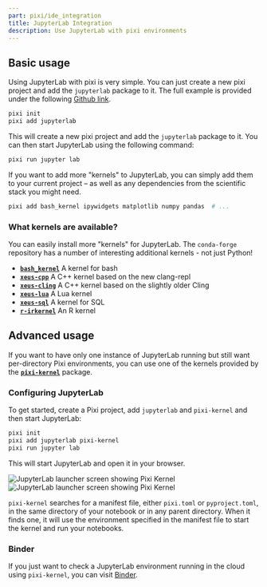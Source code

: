 ```yaml
---
part: pixi/ide_integration
title: JupyterLab Integration
description: Use JupyterLab with pixi environments
---
```


## Basic usage

Using JupyterLab with pixi is very simple.
You can just create a new pixi project and add the `jupyterlab` package to it.
The full example is provided under the following [Github link](https://github.com/prefix-dev/pixi/tree/main/examples/jupyterlab).

```bash
pixi init
pixi add jupyterlab
```

This will create a new pixi project and add the `jupyterlab` package to it. You can then start JupyterLab using the
following command:

```bash
pixi run jupyter lab
```

If you want to add more "kernels" to JupyterLab, you can simply add them to your current project – as well as any dependencies from the scientific stack you might need.

```bash
pixi add bash_kernel ipywidgets matplotlib numpy pandas  # ...
```

### What kernels are available?

You can easily install more "kernels" for JupyterLab. The `conda-forge` repository has a number of interesting additional kernels - not just Python!

- [**`bash_kernel`**](https://prefix.dev/channels/conda-forge/packages/bash_kernel) A kernel for bash
- [**`xeus-cpp`**](https://prefix.dev/channels/conda-forge/packages/xeus-cpp) A C++ kernel based on the new clang-repl
- [**`xeus-cling`**](https://prefix.dev/channels/conda-forge/packages/xeus-cling) A C++ kernel based on the slightly older Cling
- [**`xeus-lua`**](https://prefix.dev/channels/conda-forge/packages/xeus-lua) A Lua kernel
- [**`xeus-sql`**](https://prefix.dev/channels/conda-forge/packages/xeus-sql) A kernel for SQL
- [**`r-irkernel`**](https://prefix.dev/channels/conda-forge/packages/r-irkernel) An R kernel

## Advanced usage

<!--
Modifications to the following section are related to the README.md in https://github.com/renan-r-santos/pixi-kernel and
https://github.com/renan-r-santos/pixi-kernel-binder, please keep these two in sync by making a PR in both
-->

If you want to have only one instance of JupyterLab running but still want per-directory Pixi environments, you can use
one of the kernels provided by the [**`pixi-kernel`**](https://prefix.dev/channels/conda-forge/packages/pixi-kernel)
package.

### Configuring JupyterLab

To get started, create a Pixi project, add `jupyterlab` and `pixi-kernel` and then start JupyterLab:

```bash
pixi init
pixi add jupyterlab pixi-kernel
pixi run jupyter lab
```

This will start JupyterLab and open it in your browser.

![JupyterLab launcher screen showing Pixi
Kernel](https://raw.githubusercontent.com/renan-r-santos/pixi-kernel/main/assets/launch-light.png#only-light)
![JupyterLab launcher screen showing Pixi
Kernel](https://raw.githubusercontent.com/renan-r-santos/pixi-kernel/main/assets/launch-dark.png#only-dark)

`pixi-kernel` searches for a manifest file, either `pixi.toml` or `pyproject.toml`, in the same directory of your
notebook or in any parent directory. When it finds one, it will use the environment specified in the manifest file to
start the kernel and run your notebooks.

### Binder

If you just want to check a JupyterLab environment running in the cloud using `pixi-kernel`, you can visit
[Binder](https://mybinder.org/v2/gh/renan-r-santos/pixi-kernel-binder/main?labpath=example.ipynb).
